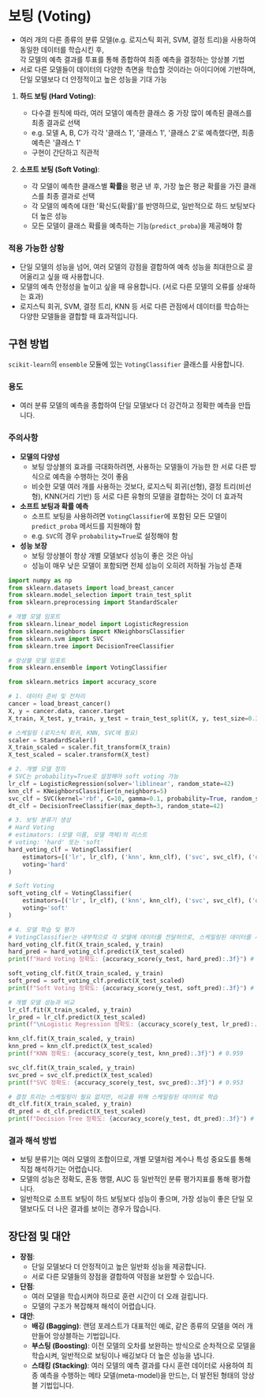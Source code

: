 # 보팅 (Voting)

- 여러 개의 다른 종류의 분류 모델(e.g. 로지스틱 회귀, SVM, 결정 트리)을 사용하여 동일한 데이터를 학습시킨 후,<br>
  각 모델의 예측 결과를 투표를 통해 종합하여 최종 예측을 결정하는 앙상블 기법
- 서로 다른 모델들이 데이터의 다양한 측면을 학습할 것이라는 아이디어에 기반하며, 단일 모델보다 더 안정적이고 높은 성능을 기대 가능

1.  **하드 보팅 (Hard Voting)**:
    - 다수결 원칙에 따라, 여러 모델이 예측한 클래스 중 가장 많이 예측된 클래스를 최종 결과로 선택
    - e.g. 모델 A, B, C가 각각 '클래스 1', '클래스 1', '클래스 2'로 예측했다면, 최종 예측은 '클래스 1'
    - 구현이 간단하고 직관적

2.  **소프트 보팅 (Soft Voting)**:
    - 각 모델이 예측한 클래스별 **확률**을 평균 낸 후, 가장 높은 평균 확률을 가진 클래스를 최종 결과로 선택
    - 각 모델의 예측에 대한 '확신도(확률)'를 반영하므로, 일반적으로 하드 보팅보다 더 높은 성능
    - 모든 모델이 클래스 확률을 예측하는 기능(`predict_proba`)을 제공해야 함

### 적용 가능한 상황
- 단일 모델의 성능을 넘어, 여러 모델의 강점을 결합하여 예측 성능을 최대한으로 끌어올리고 싶을 때 사용합니다.
- 모델의 예측 안정성을 높이고 싶을 때 유용합니다. (서로 다른 모델의 오류를 상쇄하는 효과)
- 로지스틱 회귀, SVM, 결정 트리, KNN 등 서로 다른 관점에서 데이터를 학습하는 다양한 모델들을 결합할 때 효과적입니다.

## 구현 방법
`scikit-learn`의 `ensemble` 모듈에 있는 `VotingClassifier` 클래스를 사용합니다.

### 용도
- 여러 분류 모델의 예측을 종합하여 단일 모델보다 더 강건하고 정확한 예측을 만듭니다.

### 주의사항
- **모델의 다양성**
    - 보팅 앙상블의 효과를 극대화하려면, 사용하는 모델들이 가능한 한 서로 다른 방식으로 예측을 수행하는 것이 좋음
    - 비슷한 모델 여러 개를 사용하는 것보다, 로지스틱 회귀(선형), 결정 트리(비선형), KNN(거리 기반) 등 서로 다른 유형의 모델을 결합하는 것이 더 효과적
- **소프트 보팅과 확률 예측**
    - 소프트 보팅을 사용하려면 `VotingClassifier`에 포함된 모든 모델이 `predict_proba` 메서드를 지원해야 함
    - e.g. `SVC`의 경우 `probability=True`로 설정해야 함
- **성능 보장**
    - 보팅 앙상블이 항상 개별 모델보다 성능이 좋은 것은 아님
    - 성능이 매우 낮은 모델이 포함되면 전체 성능이 오히려 저하될 가능성 존재

```python
import numpy as np
from sklearn.datasets import load_breast_cancer
from sklearn.model_selection import train_test_split
from sklearn.preprocessing import StandardScaler

# 개별 모델 임포트
from sklearn.linear_model import LogisticRegression
from sklearn.neighbors import KNeighborsClassifier
from sklearn.svm import SVC
from sklearn.tree import DecisionTreeClassifier

# 앙상블 모델 임포트
from sklearn.ensemble import VotingClassifier

from sklearn.metrics import accuracy_score

# 1. 데이터 준비 및 전처리
cancer = load_breast_cancer()
X, y = cancer.data, cancer.target
X_train, X_test, y_train, y_test = train_test_split(X, y, test_size=0.3, random_state=42, stratify=y)

# 스케일링 (로지스틱 회귀, KNN, SVC에 필요)
scaler = StandardScaler()
X_train_scaled = scaler.fit_transform(X_train)
X_test_scaled = scaler.transform(X_test)

# 2. 개별 모델 정의
# SVC는 probability=True로 설정해야 soft voting 가능
lr_clf = LogisticRegression(solver='liblinear', random_state=42)
knn_clf = KNeighborsClassifier(n_neighbors=5)
svc_clf = SVC(kernel='rbf', C=10, gamma=0.1, probability=True, random_state=42)
dt_clf = DecisionTreeClassifier(max_depth=3, random_state=42)

# 3. 보팅 분류기 생성
# Hard Voting
# estimators: (모델 이름, 모델 객체)의 리스트
# voting: 'hard' 또는 'soft'
hard_voting_clf = VotingClassifier(
    estimators=[('lr', lr_clf), ('knn', knn_clf), ('svc', svc_clf), ('dt', dt_clf)],
    voting='hard'
)

# Soft Voting
soft_voting_clf = VotingClassifier(
    estimators=[('lr', lr_clf), ('knn', knn_clf), ('svc', svc_clf), ('dt', dt_clf)],
    voting='soft'
)

# 4. 모델 학습 및 평가
# VotingClassifier는 내부적으로 각 모델에 데이터를 전달하므로, 스케일링된 데이터를 사용
hard_voting_clf.fit(X_train_scaled, y_train)
hard_pred = hard_voting_clf.predict(X_test_scaled)
print(f"Hard Voting 정확도: {accuracy_score(y_test, hard_pred):.3f}") # 0.977

soft_voting_clf.fit(X_train_scaled, y_train)
soft_pred = soft_voting_clf.predict(X_test_scaled)
print(f"Soft Voting 정확도: {accuracy_score(y_test, soft_pred):.3f}") # 0.953

# 개별 모델 성능과 비교
lr_clf.fit(X_train_scaled, y_train)
lr_pred = lr_clf.predict(X_test_scaled)
print(f"\nLogistic Regression 정확도: {accuracy_score(y_test, lr_pred):.3f}") # 0.988

knn_clf.fit(X_train_scaled, y_train)
knn_pred = knn_clf.predict(X_test_scaled)
print(f"KNN 정확도: {accuracy_score(y_test, knn_pred):.3f}") # 0.959

svc_clf.fit(X_train_scaled, y_train)
svc_pred = svc_clf.predict(X_test_scaled)
print(f"SVC 정확도: {accuracy_score(y_test, svc_pred):.3f}") # 0.953

# 결정 트리는 스케일링이 필요 없지만, 비교를 위해 스케일링된 데이터로 학습
dt_clf.fit(X_train_scaled, y_train)
dt_pred = dt_clf.predict(X_test_scaled)
print(f"Decision Tree 정확도: {accuracy_score(y_test, dt_pred):.3f}") # 0.924
```

### 결과 해석 방법
- 보팅 분류기는 여러 모델의 조합이므로, 개별 모델처럼 계수나 특성 중요도를 통해 직접 해석하기는 어렵습니다.
- 모델의 성능은 정확도, 혼동 행렬, AUC 등 일반적인 분류 평가지표를 통해 평가합니다.
- 일반적으로 소프트 보팅이 하드 보팅보다 성능이 좋으며, 가장 성능이 좋은 단일 모델보다도 더 나은 결과를 보이는 경우가 많습니다.

## 장단점 및 대안
- **장점**:
    - 단일 모델보다 더 안정적이고 높은 일반화 성능을 제공합니다.
    - 서로 다른 모델들의 장점을 결합하여 약점을 보완할 수 있습니다.
- **단점**:
    - 여러 모델을 학습시켜야 하므로 훈련 시간이 더 오래 걸립니다.
    - 모델의 구조가 복잡해져 해석이 어렵습니다.
- **대안**:
    - **배깅 (Bagging)**: 랜덤 포레스트가 대표적인 예로, 같은 종류의 모델을 여러 개 만들어 앙상블하는 기법입니다.
    - **부스팅 (Boosting)**: 이전 모델의 오차를 보완하는 방식으로 순차적으로 모델을 학습시켜, 일반적으로 보팅이나 배깅보다 더 높은 성능을 냅니다.
    - **스태킹 (Stacking)**: 여러 모델의 예측 결과를 다시 훈련 데이터로 사용하여 최종 예측을 수행하는 메타 모델(meta-model)을 만드는, 더 발전된 형태의 앙상블 기법입니다.